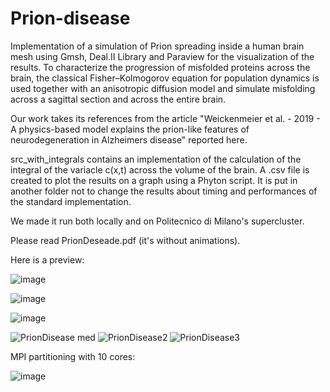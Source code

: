 # Prion-disease
Implementation of a simulation of Prion spreading inside a human brain mesh using Gmsh, Deal.II Library and Paraview for the visualization of the results. To characterize the progression of misfolded proteins across the brain, the classical Fisher–Kolmogorov equation for population dynamics is used together with an anisotropic diffusion model and simulate misfolding across a sagittal section and across the entire brain.

Our work takes its references from the article "Weickenmeier et al. - 2019 - A physics-based model explains the prion-like features of neurodegeneration in Alzheimers disease" reported here.

src_with_integrals contains an implementation of the calculation of the integral of the variacle c(x,t) across the volume of the brain. A .csv file is created to plot the results on a graph using a Phyton script. It is put in another folder not to change the results about timing and performances of the standard implementation.

We made it run both locally and on Politecnico di Milano's supercluster.

Please read PrionDeseade.pdf (it's without animations).

Here is a preview:

![image](https://github.com/valentina-moretti/Prion-disease/assets/100996597/de0bef68-2b09-49fd-bd8d-674e66bd4400)

![image](https://github.com/valentina-moretti/Prion-disease/assets/100996597/8fbb6f06-5716-458b-8792-3414255c353c)

![image](https://github.com/valentina-moretti/Prion-disease/assets/100996597/64ce56cf-355d-4565-87bf-92934b5bc04c)


![PrionDisease med](https://github.com/valentina-moretti/Prion-disease/assets/100996597/4ffd1ad0-fede-4bc6-a874-313d951900f1)
![PrionDisease2](https://github.com/valentina-moretti/Prion-disease/assets/100996597/0e0c4b52-5995-453a-8ac4-2c765c02de7c)
![PrionDisease3](https://github.com/valentina-moretti/Prion-disease/assets/100996597/27daba31-fb42-419b-950e-d1b0370ef1bc)


MPI partitioning with 10 cores:

![image](https://github.com/valentina-moretti/Prion-disease/assets/100996597/ecc26d22-2bf7-4d92-b80c-1d5b25d14834)
